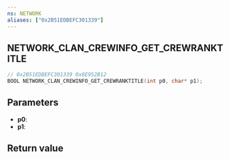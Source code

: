 ```yaml
---
ns: NETWORK
aliases: ["0x2B51EDBEFC301339"]
---
```

## NETWORK_CLAN_CREWINFO_GET_CREWRANKTITLE

```c
// 0x2B51EDBEFC301339 0x8E952B12
BOOL NETWORK_CLAN_CREWINFO_GET_CREWRANKTITLE(int p0, char* p1);
```


## Parameters
* **p0**: 
* **p1**: 

## Return value
